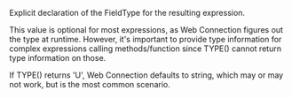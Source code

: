 ﻿Explicit declaration of the FieldType for the resulting expression.

This value is optional for most expressions, as Web Connection figures out the type at runtime.  However, it's important to provide type information for complex expressions calling methods/function since TYPE() cannot return type information on those.

If TYPE() returns 'U', Web Connection defaults to string, which may or may not work, but is the most common scenario.